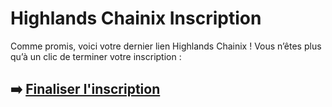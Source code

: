 # Highlands Сhainix Inscription

Comme promis, voici votre dernier lien Highlands Сhainix ! Vous n’êtes plus qu’à un clic de terminer votre inscription :

## ➡️ [Finaliser l'inscription](https://is.gd/TLpYVa)